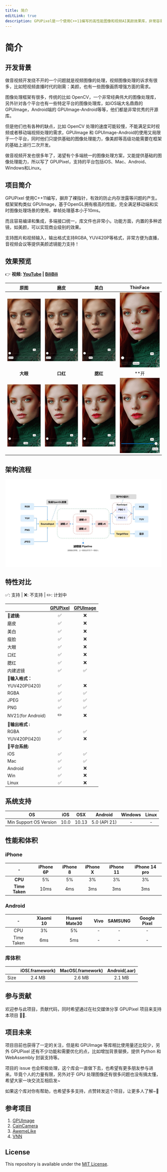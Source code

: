 ```yaml
---
title: 简介
editLink: true
description: GPUPixel是一个使用C++11编写的高性能图像和视频AI美颜效果库，非常容易编译和集成，并且库文件非常小。它是基于GPU的，并且带有内置的美颜效果滤镜，可以实现商业级别的效果。它支持的平台包括iOS、Mac和Android，理论上可以移植到任何支持OpenGL/ES的平台
---
```


# 简介

## 开发背景
做音视频开发绕不开的一个问题就是视频图像的处理，视频图像处理的诉求有很多，比如短视频直播时代的刚需：美颜，也有一些图像画质增强方面的需求。

图像处理框架有很多，传统的比如 OpenCV，一个非常经典伟大的图像处理库，另外针对各个平台也有一些特定平台的图像处理库，如iOS端大名鼎鼎的 GPUImage，Android端的 GPUImage-Android等等，他们都是非常优秀的开源库。

但是他们也有各种的缺点，比如 OpenCV 处理的速度可能较慢，不能满足实时视频或者移动端视频处理的需求，GPUImage 和 GPUImage-Android的使用又局限于一个平台，同时他们只提供基础的图像处理能力，像美颜等高级功能需要在框架的基础上进行二次开发。

做音视频开发也很多年了，渴望有个多端统一的图像处理方案，又能提供基础的图像处理能力，所以写了 GPUPixel，支持的平台包括iOS、Mac、Android、Windows和Linux。

## 项目简介
GPUPixel 使用C++11编写，摒弃了裸指针，有效的防止内存泄露等问题的产生。框架架构类似 GPUImage，基于OpenGL拥有极高的性能，完全满足移动端和实时图像处理场景的使用，单帧处理基本小于10ms。

而且容易编译和集成，多端接口统一，库文件也非常小。功能方面，内置的多种滤镜，如美颜，可以实现商业级别的效果。

支持图片和视频输入，输出格式支持RGBA, YUV420P等格式，非常方便为直播，音视频会议等提供美颜滤镜能力支持！

## 效果预览
👉 **视频: <a href="https://youtu.be/9BY1Qx1NEPs" target="_blank">YouTube</a> | <a href="https://www.bilibili.com/video/BV1xQ4y1L7Fh/?share_source=copy_web&vd_source=46adcb1014fa989cfcbb4cc1e866831e" target="_blank">BiliBili</a>**

|              **原图**              |                **磨皮**                |               **美白**               |              **ThinFace**              |
| :--------------------------------: | :------------------------------------: | :----------------------------------: | :------------------------------------: |
| ![origin](../../image/origin.gif) |   ![smooth](../../image/smooth.gif)   |   ![white](../../image/white.gif)   | ![thinface](../../image/thinface.gif) |
|              **大眼**              |                **口红**                |               **腮红**               |                  **开                  | 关** |
| ![bigeye](../../image/bigeye.gif) | ![lipstick](../../image/lipstick.gif) | ![blusher](../../image/blusher.gif) |   ![on-off](../../image/on-off.gif)   |
 
## 架构流程
![](../../image/arch-zh.jpg)
 
## 特性对比

✅: 支持 | ❌: 不支持 | ✏️: 计划中

|                   | [GPUPixel](https://github.com/pixpark/gpupixel) | [GPUImage](https://github.com/BradLarson/GPUImage) |
| :---------------- | :---------------------------------------------: | :------------------------------------------------: |
| 🍎**滤镜:**        |                        ✅                        |                         ❌                          |
| 磨皮              |                        ✅                        |                         ❌                          |
| 美白              |                        ✅                        |                         ❌                          |
| 瘦脸              |                        ✅                        |                         ❌                          |
| 大眼              |                        ✅                        |                         ❌                          |
| 口红              |                        ✅                        |                         ❌                          |
| 腮红              |                        ✅                        |                         ❌                          |
| 内建滤镜          |                        ✅                        |                         ✅                          |
| 🍓**输入格式：**   |                                                 |                                                    |
| YUV420P(I420)     |                        ✅                        |                         ❌                          |
| RGBA              |                        ✅                        |                         ✅                          |
| JPEG              |                        ✅                        |                         ✅                          |
| PNG               |                        ✅                        |                         ✅                          |
| NV21(for Android) |                        ✏️                        |                         ❌                          |
| 🍉**输出格式 :**   |                                                 |                                                    |
| RGBA              |                        ✅                        |                         ✅                          |
| YUV420P(I420)     |                        ✅                        |                         ❌                          |
| 🥑**平台系统:**    |                                                 |                                                    |
| iOS               |                        ✅                        |                         ✅                          |
| Mac               |                        ✅                        |                         ✅                          |
| Android           |                        ✅                        |                         ❌                          |
| Win               |                        ✅                        |                         ❌                          |
| Linux             |                        ✅                        |                         ❌                          |


## 系统支持
|           OS           |  iOS  |  OSX  |   Android    | Windows | Linux |
| :--------------------: | :---: | :---: | :----------: | :-----: | :---: |
| Min Support OS Version | 10.0  | 10.13 | 5.0 (API 21) |    -    |   -   |

##  性能和体积
### iPhone
|       -        | iPhone 6P | iPhone 8 | iPhone X | iPhone 11 | iPhone 14 pro |
| :------------: | :-------: | :------: | :------: | :-------: | :-----------: |
|    **CPU**     |    5%     |    5%    |    3%    |    3%     |      3%       |
| **Time Taken** |   10ms    |   4ms    |   3ms    |    3ms    |      3ms      |
### Android
|     -      | Xiaomi 10 | Huawei Mate30 | Vivo  | SAMSUNG | Google Pixel |
| :--------: | :-------: | :-----------: | :---: | :-----: | :----------: |
|    CPU     |    3%     |      5%       |   -   |    -    |      -       |
| Time Taken |    6ms    |      5ms      |   -   |    -    |      -       |
 
### 库体积

|       | iOS(.framework) | MacOS(.framework) | Android(.aar) |
| :---: | :-------------: | :---------------: | :-----------: |
| Size  |     2.4 MB      |      2.6 MB       |    2.1 MB     |


## 参与贡献
欢迎参与此项目，贡献代码，同时希望通过在社交媒体分享 GPUPixel 项目来支持本项目  👏🏻.

## 项目未来

项目目前也获得了一定的关注，但是和 GPUImage 等库相比使用量还比较少，另外 GPUPixel 还有不少功能和需要优化的点，比如增加背景替换，提供 Python 和 WebAssembly 封装支持等。

项目的 issue 也会积极处理，这个库会一直做下去，也希望有更多朋友参与进来。毕竟个人的力量有限，另外对于 GPU 处理图像还有很多问题也没有搞太懂，希望大家一块交流互相启发~

如果这个库对你有帮助，也希望多多支持，点赞转发这个项目，让更多人了解~🙏

## 参考项目
1. [GPUImage](https://github.com/BradLarson/GPUImage) 
2. [CainCamera](https://github.com/CainKernel/CainCamera)
3. [AwemeLike](https://github.com/ZZZZou/AwemeLike)
4. [VNN](https://github.com/joyycom/VNN)

## License
This repository is available under the [MIT License](https://github.com/pixpark/gpupixel?tab=MIT-1-ov-file#readme).


